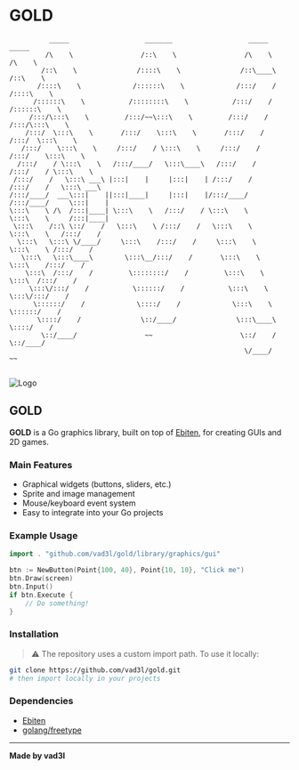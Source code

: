 # GOLD

```
          _____                   _______                   _____            _____          
         /\    \                 /::\    \                 /\    \          /\    \         
        /::\    \               /::::\    \               /::\____\        /::\    \        
       /::::\    \             /::::::\    \             /:::/    /       /::::\    \       
      /::::::\    \           /::::::::\    \           /:::/    /       /::::::\    \      
     /:::/\:::\    \         /:::/~~\:::\    \         /:::/    /       /:::/\:::\    \     
    /:::/  \:::\    \       /:::/    \:::\    \       /:::/    /       /:::/  \:::\    \    
   /:::/    \:::\    \     /:::/    / \:::\    \     /:::/    /       /:::/    \:::\    \   
  /:::/    / \:::\    \   /:::/____/   \:::\____\   /:::/    /       /:::/    / \:::\    \  
 /:::/    /   \:::\ ___\ |:::|    |     |:::|    | /:::/    /       /:::/    /   \:::\ ___\ 
/:::/____/  ___\:::|    ||:::|____|     |:::|    |/:::/____/       /:::/____/     \:::|    |
\:::\    \ /\  /:::|____| \:::\    \   /:::/    / \:::\    \       \:::\    \     /:::|____|
 \:::\    /::\ \::/    /   \:::\    \ /:::/    /   \:::\    \       \:::\    \   /:::/    / 
  \:::\   \:::\ \/____/     \:::\    /:::/    /     \:::\    \       \:::\    \ /:::/    /  
   \:::\   \:::\____\        \:::\__/:::/    /       \:::\    \       \:::\    /:::/    /   
    \:::\  /:::/    /         \::::::::/    /         \:::\    \       \:::\  /:::/    /    
     \:::\/:::/    /           \::::::/    /           \:::\    \       \:::\/:::/    /     
      \::::::/    /             \::::/    /             \:::\    \       \::::::/    /      
       \::::/    /               \::/____/               \:::\____\       \::::/    /       
        \::/____/                 ~~                      \::/    /        \::/____/        
                                                           \/____/          ~~              
                                                                                            
```
![Logo](Example/demo/logo.png)

## GOLD

**GOLD** is a Go graphics library, built on top of [Ebiten](https://ebiten.org/), for creating GUIs and 2D games.

### Main Features

- Graphical widgets (buttons, sliders, etc.)
- Sprite and image management
- Mouse/keyboard event system
- Easy to integrate into your Go projects

### Example Usage

```go
import . "github.com/vad3l/gold/library/graphics/gui"

btn := NewButton(Point{100, 40}, Point{10, 10}, "Click me")
btn.Draw(screen)
btn.Input()
if btn.Execute {
    // Do something!
}
```

### Installation

> ⚠️ The repository uses a custom import path. To use it locally:
```sh
git clone https://github.com/vad3l/gold.git
# then import locally in your projects
```

### Dependencies

- [Ebiten](https://github.com/hajimehoshi/ebiten)
- [golang/freetype](https://github.com/golang/freetype)

---

**Made by vad3l**